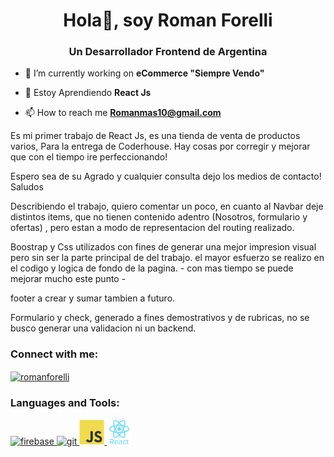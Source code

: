 <h1 align="center">Hola👋, soy Roman Forelli</h1>
<h3 align="center">Un Desarrollador Frontend de Argentina</h3>

- 🔭 I’m currently working on **eCommerce "Siempre Vendo"**

- 🌱 Estoy Aprendiendo **React Js**

- 📫 How to reach me **Romanmas10@gmail.com**


<p> Es mi primer trabajo de React Js, es una tienda de venta de productos varios, Para la entrega de Coderhouse. Hay cosas por corregir y mejorar que con el tiempo ire perfeccionando! </p>
<p> Espero sea de su Agrado y cualquier consulta dejo los medios de contacto! Saludos</p>

<p> Describiendo el trabajo, quiero comentar un poco, en cuanto al Navbar deje distintos items, que no tienen contenido adentro (Nosotros, formulario y ofertas) , pero estan a modo de representacion del routing realizado.</p>
<p> Boostrap y Css utilizados  con fines de generar una mejor impresion visual pero sin ser la parte principal de del trabajo. el mayor esfuerzo se realizo en el codigo y logica de fondo de la pagina. - con mas tiempo se puede mejorar mucho este punto - </p>
<p> footer a crear y sumar tambien a futuro.<p>
<p> Formulario y check, generado a fines demostrativos y de rubricas, no se busco generar una validacion ni un backend.<p> 
  

<h3 align="left">Connect with me:</h3>
<p align="left">
<a href="https://linkedin.com/in/romanforelli" target="blank"><img align="center" src="https://raw.githubusercontent.com/rahuldkjain/github-profile-readme-generator/master/src/images/icons/Social/linked-in-alt.svg" alt="romanforelli" height="30" width="40" /></a>
</p>

<h3 align="left">Languages and Tools:</h3>
<p align="left"> <a href="https://firebase.google.com/" target="_blank" rel="noreferrer"> <img src="https://www.vectorlogo.zone/logos/firebase/firebase-icon.svg" alt="firebase" width="40" height="40"/> </a> <a href="https://git-scm.com/" target="_blank" rel="noreferrer"> <img src="https://www.vectorlogo.zone/logos/git-scm/git-scm-icon.svg" alt="git" width="40" height="40"/> </a> <a href="https://developer.mozilla.org/en-US/docs/Web/JavaScript" target="_blank" rel="noreferrer"> <img src="https://raw.githubusercontent.com/devicons/devicon/master/icons/javascript/javascript-original.svg" alt="javascript" width="40" height="40"/> </a> <a href="https://reactjs.org/" target="_blank" rel="noreferrer"> <img src="https://raw.githubusercontent.com/devicons/devicon/master/icons/react/react-original-wordmark.svg" alt="react" width="40" height="40"/> </a> </p>
